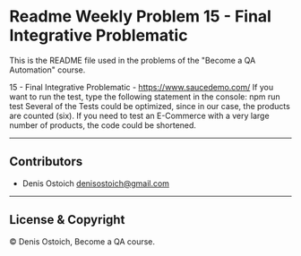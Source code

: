 # Readme Weekly Problem 15 - Final Integrative Problematic

This is the README file used in the problems of the "Become a QA Automation" course.

15 - Final Integrative Problematic - https://www.saucedemo.com/
If you want to run the test, type the following statement in the console:
npm run test
Several of the Tests could be optimized, since in our case, the products are counted (six). If you need to test
an E-Commerce with a very large number of products, the code could be shortened.

---

## Contributors

- Denis Ostoich <denisostoich@gmail.com>

---

## License & Copyright

© Denis Ostoich, Become a QA course.
